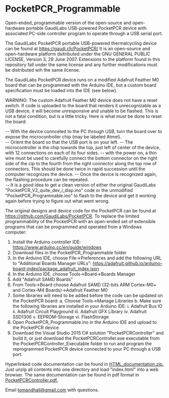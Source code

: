 # PocketPCR_Programmable
Open-ended, programmable version of the open-source and open-hardware portable GaudiLabs USB-powered PocketPCR device with associated PC-side controller program to operate through a USB serial port.

The GaudiLabs PocketPCR portable USB-powered thermalcycling device can be found at https://gaudi.ch/PocketPCR/
It is an open-source and open-hardware platform dsitributed under the GNU GENERAL PUBLIC LICENSE, Version 3, 29 June 2007.
Extensions to the platform found in this repository fall under the same license and any further modifications must be distributed wih the same license.

The GaudiLabs PocketPCR device runs on a modified Adafruit Feather M0 board that can be programmed with the Arduino IDE, but a custom board specification must be loaded into the IDE (see below).

WARNING: The custom Adafruit Feather M0 device does not have a reset switch.  If code is uploaded to the board that renders it unrecognizable as a USB device, it will become unresponsive and unable to be flashed.  This is not a fatal condition, but is a little tricky.  Here is what must be done to reset the board:

-- With the device connceted to the PC through USB, turn the board over to expose the microcontroller chip (may be labeled Atmel).  
-- Orient the board so that the USB port is on your left.
-- The microcontroller is the chip towards the top, just left of center of the device, with 12 connections on each of its four sides.
-- with the power on, a thin wire must be used to carefully connect the bottom connector on the right side of the cip to the fourth from the right connector along the top row of connectors.  This should be done twice in rapid succession until the computer recognizes the device.
-- Once the device is recognized again, the flashing procedure can be repeated.  
-- It is a good idea to get a clean version of either the original GaudiLabs "PocketPCR_V2_quite_dev_i_disp.ino" code or the unmodified "PocketPCR_Programmable.ino" to flash to the device and get it working again before trying to figure out what went wrong.

The original designs and device code for the PocketPCR can be found at https://github.com/GaudiLabs/PocketPCR.
To replace the limited programmability of the PocketPCR with an open-ended set of extensible programs that can be programmed and operated from a Windows computer:

1.  Install the Arduino controller IDE:  https://www.arduino.cc/en/guide/windows
2.  Download files in the PocketPCR_Programmable folder
3.  In the Arduino IDE, choose File->Preferences and add the following URL to "Additional Boards Manager URLs":
    https://adafruit.github.io/arduino-board-index/package_adafruit_index.json
4.  In the Arduino IDE, choose Tools->Board->Boards Manager
5.  Add "Adafruit SAMD Boards"
6.  From Tools->Board choose Adafruit SAMD (32-bits ARM Cortex-M0+ and Cortex-M4 Boards)->Adafruit Feather M0
7.  Some libraries will need to be added before the code can be updated on the PocketPCR board:
    a.  Choose Tools->Manage Libraries
    b. Make sure the following libraries are installed in your Arduino IDE:
        i.   Adafruit Bus IO
        ii.  Adafruit Circuit Playground
        iii. Adafruit GFX Library
        iv.  Adafruit SSD1306
        v.   EEPROM-Storage
        vi.  FlashStorage
8.  Open PocketPCR_Programmable.ino in the Arduino IDE and upload to the PocketPCR device
9.  Download the Visual Studio 2015 C# solution "PocketPCRController" and build it, or just download the PocketPCRController.exe executable from the PocketPCRController_Executable folder to run and program the reprogrammed PocketPCR device connected to your PC through a USB port.

Hyperlinked code documentation can be found in <a href="https://github.com/thalljiscience/PocketPCR_Programmable/tree/main/PocketPCRController/HTML_documentation.zip">HTML_documentation.zip.</a>  Just unzip all contents into one directory and load "index.html" into a web browser.
The same documentation can be found in pdf format in <a href="https://github.com/thalljiscience/PocketPCR_Programmable/tree/main/PocketPCRController/PocketPCRController.pdf">PocketPCRController.pdf.</a>

Email tomandhall@gmail.com with questions.
